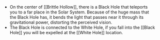 - On the center of [[Brittle Hollow]], there is a Black Hole that teleports you to a far place in the Solar System. Because of the huge mass that the Black Hole has, it bends the light that passes near it through its gravitational power, distorting the perceived vision.
- The Black Hole is connected to the White Hole, if you fall into the [[Black Hole]] you will be expelled at the [[White Hole]] location.
